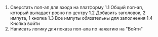 1. Сверстать поп-ап для входа на платформу 
1.1 Общий поп-ап, который выпадает ровно по центру
1.2 Добавить заголовок, 2 импута, 1 кнопка
1.3 Все импуты обязательны для заполнения
1.4 Кнопка войти
2. Написать логику для показа поп-апа по нажатию на "Войти"